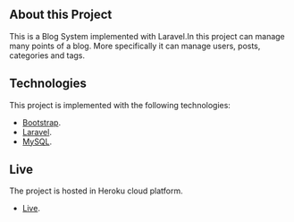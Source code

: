 ## About this Project

This is a Blog System implemented with Laravel.In this project can manage many points of a blog. More specifically it can manage users, posts, categories and tags.

## Technologies

This project is implemented with the following technologies:

-   [Bootstrap](https://getbootstrap.com/).
-   [Laravel](https://laravel.com/).
-   [MySQL](https://www.mysql.com/).

## Live

The project is hosted in Heroku cloud platform.

-   [Live](http://sassblog.herokuapp.com/).

